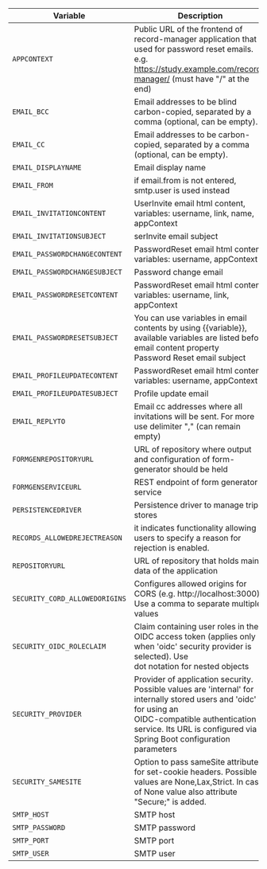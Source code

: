 | Variable | Description |
| --- | --- |
| ```APPCONTEXT``` | Public URL of the frontend of record-manager application that is used for password reset emails. e.g. https://study.example.com/record-manager/ (must have "/" at the end) |
| ```EMAIL_BCC``` | Email addresses to be blind carbon-copied, separated by a comma (optional, can be empty). |
| ```EMAIL_CC``` | Email addresses to be carbon-copied, separated by a comma (optional, can be empty). |
| ```EMAIL_DISPLAYNAME``` | Email display name |
| ```EMAIL_FROM``` | if email.from is not entered, smtp.user is used instead |
| ```EMAIL_INVITATIONCONTENT``` | UserInvite email html content, variables: username, link, name, appContext |
| ```EMAIL_INVITATIONSUBJECT``` | serInvite email subject |
| ```EMAIL_PASSWORDCHANGECONTENT``` | PasswordReset email html content, variables: username, appContext |
| ```EMAIL_PASSWORDCHANGESUBJECT``` | Password change email |
| ```EMAIL_PASSWORDRESETCONTENT``` | PasswordReset email html content, variables: username, link, appContext |
| ```EMAIL_PASSWORDRESETSUBJECT``` | You can use variables in email contents by using {{variable}}, available variables are listed before email content property<br>Password Reset email subject |
| ```EMAIL_PROFILEUPDATECONTENT``` | PasswordReset email html content, variables: username, appContext |
| ```EMAIL_PROFILEUPDATESUBJECT``` | Profile update email |
| ```EMAIL_REPLYTO``` | Email cc addresses where all invitations will be sent. For more use delimiter "," (can remain empty) |
| ```FORMGENREPOSITORYURL``` | URL of repository where output and configuration of form-generator should be held |
| ```FORMGENSERVICEURL``` | REST endpoint of form generator service |
| ```PERSISTENCEDRIVER``` | Persistence driver to manage triple stores |
| ```RECORDS_ALLOWEDREJECTREASON``` | it indicates functionality allowing users to specify a reason for rejection is enabled. |
| ```REPOSITORYURL``` | URL of repository that holds main data of the application |
| ```SECURITY_CORD_ALLOWEDORIGINS``` | Configures allowed origins for CORS (e.g. http://localhost:3000). Use a comma to separate multiple values |
| ```SECURITY_OIDC_ROLECLAIM``` | Claim containing user roles in the OIDC access token (applies only when 'oidc' security provider is selected). Use<br>dot notation for nested objects |
| ```SECURITY_PROVIDER``` | Provider of application security. Possible values are 'internal' for internally stored users and 'oidc' for using an<br>OIDC-compatible authentication service. Its URL is configured via Spring Boot configuration parameters |
| ```SECURITY_SAMESITE``` | Option to pass sameSite attribute for set-cookie headers. Possible values are None,Lax,Strict. In case of None value also attribute "Secure;" is added. |
| ```SMTP_HOST``` | SMTP host |
| ```SMTP_PASSWORD``` | SMTP password |
| ```SMTP_PORT``` | SMTP port |
| ```SMTP_USER``` | SMTP user |

